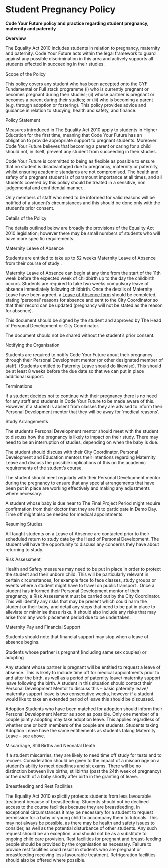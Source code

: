 # Student Pregnancy Policy

**Code Your Future policy and practice regarding student pregnancy, maternity and paternity** 

**Overview** 

The Equality Act 2010 includes students in relation to pregnancy, maternity and paternity. Code Your Future acts within the legal framework to guard against any possible discrimination in this area and actively supports all students effected in succeeding in their studies.   


Scope of the Policy 

This policy covers any student who has been accepted onto the CYF Fundamental or Full stack programme \(i\) who is currently pregnant or becomes pregnant during their studies; \(ii\) whose partner is pregnant or becomes a parent during their studies; or \(iii\) who is becoming a parent \(e.g. through adoption or fostering\). This policy provides advice and guidance in relation to studying, health and safety, and finance.  


Policy Statement 

Measures introduced in The Equality Act 2010 apply to students in Higher Education for the first time, meaning that Code Your Future has an obligation to provide appropriate support to pregnant students. Moreover Code Your Future believes that becoming a parent or caring for a child should not, in itself, prevent any student from succeeding in their studies. 

Code Your Future is committed to being as flexible as possible to ensure that no student is disadvantaged due to pregnancy, maternity or paternity, whilst ensuring academic standards are not compromised. The health and safety of a pregnant student is of paramount importance at all times, and all students covered by this policy should be treated in a sensitive, non judgemental and confidential manner. 

Only members of staff who need to be informed for valid reasons will be notified of a student’s circumstances and this should be done only with the student’s prior consent.   


Details of the Policy 

The details outlined below are broadly the provisions of the Equality Act 2010 legislation; however there may be small numbers of students who will have more specific requirements.   
  
  


Maternity Leave of Absence

Students are entitled to take up to 52 weeks Maternity Leave of Absence from their course of study .   


Maternity Leave of Absence can begin at any time from the start of the 11th week before the expected week of childbirth up to the day the childbirth occurs. Students are required to take two weeks compulsory leave of absence immediately following childbirth. Once the details of Maternity Leave have been agreed, a [Leave of Absence form](https://forms.gle/SR6UH3kdR4bXK4Q5A) should be completed, stating ‘personal’ reasons for absence and sent to the City Coordinator so that their record can be updated \(pregnancy will not be stated as the reason for absence\).  


This document should be signed by the student and approved by The Head of Personal Development or City Coordinator. 

The document should not be shared without the student’s prior consent.   


Notifying the Organisation 

Students are required to notify Code Your Future about their pregnancy through their Personal Development mentor \(or other designated member of staff\). \(Students entitled to Paternity Leave should do likewise\). This should be at least 8 weeks before the due date so that we can put in place additional support.   


Terminations 

If a student decides not to continue with their pregnancy there is no need for any staff and students in Code Your Future to be made aware of this. However, if a student is absent from classes they are advised to inform their Personal Development mentor that they will be away for ‘medical reasons’.   


Study Arrangements 

The student’s Personal Development mentor should meet with the student to discuss how the pregnancy is likely to impact on their study. There may need to be an interruption of studies, depending on when the baby is due. 

The student should discuss with their City Coordinator, Personal Development and Education mentors their intentions regarding Maternity Leave and discuss the possible implications of this on the academic requirements of the student’s course. 

The student should meet regularly with their Personal Development mentor during the pregnancy to ensure that any special arrangements that have been put in place are working effectively and making any adjustments where necessary. 

A student whose baby is due near to The Final Project Period might require confirmation from their doctor that they are fit to participate in Demo Day. Time off might also be needed for medical appointments.  
  
  
  


Resuming Studies 

All taught students on a Leave of Absence are contacted prior to their scheduled return to study date by the Head of Personal Development. The student will have the opportunity to discuss any concerns they have about returning to study.   


Risk Assessment 

Health and Safety measures may need to be put in place in order to protect the student and their unborn child. This will be particularly relevant in certain circumstances, for example face to face classes, study groups or events where a student might have to travel on public transport . Once a student has informed their Personal Development mentor of their pregnancy, a Risk Assessment must be carried out by the City Coordinator. This will identify any risks that may be present which could harm the student or their baby, and detail any steps that need to be put in place to alleviate or minimise these risks. It should also include any risks that may arise from any work placement period due to be undertaken.   


Maternity Pay and Financial Support 

Students should note that financial support may stop when a leave of absence begins.  


Students whose partner is pregnant \(including same sex couples\) or adopting 

Any student whose partner is pregnant will be entitled to request a leave of absence. This is likely to include time off for medical appointments prior to and after the birth, as well as a period of paternity leave/ maternity support leave following the birth. A student in this situation should contact their Personal Development Mentor to discuss this – basic paternity leave/ maternity support leave is two consecutive weeks, however if a student would like to take an extended period of leave this should be discussed.  


Adoption Students who have been matched for adoption should inform their Personal Development Mentor as soon as possible. Only one member of a couple jointly adopting may take adoption leave. This applies regardless of whether one or both members of the couple are students. Students taking Adoption Leave have the same entitlements as students taking Maternity Leave – see above.  


Miscarriage, Still Births and Neonatal Death 

If a student miscarries, they are likely to need time off study for tests and to recover. Consideration should be given to the impact of a miscarriage on a student’s ability to meet deadlines and sit exams. There will be no distinction between live births, stillbirths \(past the 24th week of pregnancy\) or the death of a baby shortly after birth in the granting of leave.   


Breastfeeding and Rest Facilities 

The Equality Act 2010 explicitly protects students from less favourable treatment because of breastfeeding. Students should not be declined access to the course facilities because they are breastfeeding. In exceptional circumstances it may be necessary for a student to request permission for a baby or young child to accompany them to tutorials. This may not always be possible, as there may be health and safety issues to consider, as well as the potential disturbance of other students. Any such request should be an exception, and should not be as a substitute to ongoing child care provision. Rest facilities for pregnant and breast-feeding people should be provided by the organisation as necessary. Failure to provide rest facilities could result in students who are pregnant or breastfeeding receiving less favourable treatment. Refrigeration facilities should also be offered where possible.  


